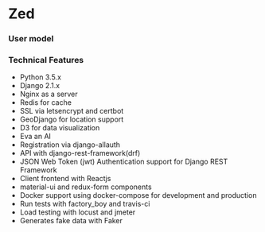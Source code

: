 # Zed

### User model

### Technical Features
* Python 3.5.x
* Django 2.1.x
* Nginx as a server
* Redis for cache
* SSL via letsencrypt and certbot
* GeoDjango for location support
* D3 for data visualization
* Eva an AI
* Registration via django-allauth
* API with django-rest-framework(drf)
* JSON Web Token (jwt) Authentication support for Django REST Framework
* Client frontend with Reactjs
* material-ui and redux-form components
* Docker support using docker-compose for development and production
* Run tests with factory_boy and travis-ci
* Load testing with locust and jmeter
* Generates fake data with Faker